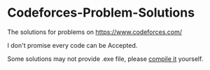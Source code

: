 # Codeforces-Problem-Solutions
The solutions for problems on https://www.codeforces.com/

I don't promise every code can be Accepted.

Some solutions may not provide .exe file, please [compile it](https://github.com/MinecraftFuns/OI-Useful-Softwares/tree/master/Dev-Cpp) yourself.
